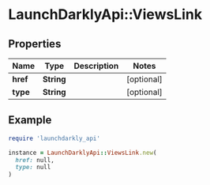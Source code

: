 # LaunchDarklyApi::ViewsLink

## Properties

| Name | Type | Description | Notes |
| ---- | ---- | ----------- | ----- |
| **href** | **String** |  | [optional] |
| **type** | **String** |  | [optional] |

## Example

```ruby
require 'launchdarkly_api'

instance = LaunchDarklyApi::ViewsLink.new(
  href: null,
  type: null
)
```


